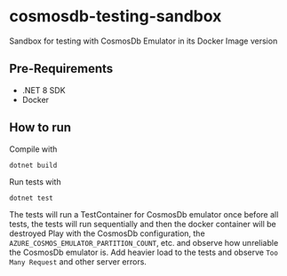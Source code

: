 # cosmosdb-testing-sandbox
Sandbox for testing with CosmosDb Emulator in its Docker Image version

## Pre-Requirements
- .NET 8 SDK
- Docker

## How to run  
Compile with
```
dotnet build
```

Run tests with
```
dotnet test
```

The tests will run a TestContainer for CosmosDb emulator once before all tests, the tests will run sequentially and then the docker container will be destroyed
Play with the CosmosDb configuration, the `AZURE_COSMOS_EMULATOR_PARTITION_COUNT`, etc. and observe how unreliable the CosmosDb emulator is.
Add heavier load to the tests and observe `Too Many Request` and other server errors.

